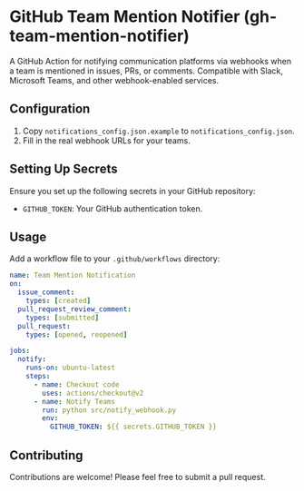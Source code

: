# GitHub Team Mention Notifier (gh-team-mention-notifier)

A GitHub Action for notifying communication platforms via webhooks when a team is mentioned in issues, PRs, or comments. Compatible with Slack, Microsoft Teams, and other webhook-enabled services.

## Configuration

1. Copy `notifications_config.json.example` to `notifications_config.json`.
2. Fill in the real webhook URLs for your teams.

## Setting Up Secrets

Ensure you set up the following secrets in your GitHub repository:

- `GITHUB_TOKEN`: Your GitHub authentication token.

## Usage

Add a workflow file to your `.github/workflows` directory:

```yaml
name: Team Mention Notification
on:
  issue_comment:
    types: [created]
  pull_request_review_comment:
    types: [submitted]
  pull_request:
    types: [opened, reopened]

jobs:
  notify:
    runs-on: ubuntu-latest
    steps:
      - name: Checkout code
        uses: actions/checkout@v2
      - name: Notify Teams
        run: python src/notify_webhook.py
        env:
          GITHUB_TOKEN: ${{ secrets.GITHUB_TOKEN }}
```

## Contributing
Contributions are welcome! Please feel free to submit a pull request.
